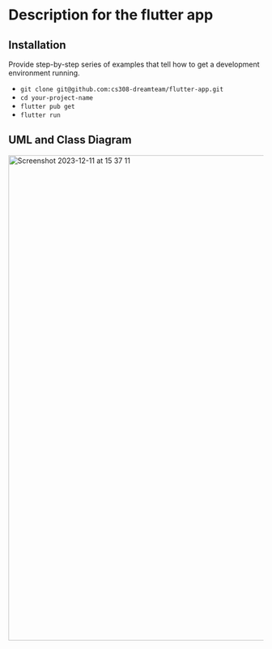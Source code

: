 # Description for the flutter app

## Installation

Provide step-by-step series of examples that tell how to get a development environment running.

- `git clone git@github.com:cs308-dreamteam/flutter-app.git`
- `cd your-project-name`
- `flutter pub get`
- `flutter run`

## UML and Class Diagram

<img width="957" alt="Screenshot 2023-12-11 at 15 37 11" src="https://github.com/cs308-dreamteam/flutter-app/assets/111140694/0ecef364-40f8-4fcd-aa2f-2ee132853c58">
